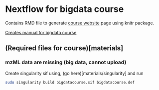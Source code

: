 # Nextflow for bigdata course


Contains RMD file to generate [course website](https://caramba-uu.github.io/nextflow_course/) page using knitr package.

[Creates manual for bigdata course](index.Rmd)


## (Required files for course)[materials]
### mzML data are missing (big data, cannot upload)


Create singularity sif using, (go here)[materials/singularity] and run
```bash
sudo singularity build bigdatacourse.sif bigdatacourse.def
```

